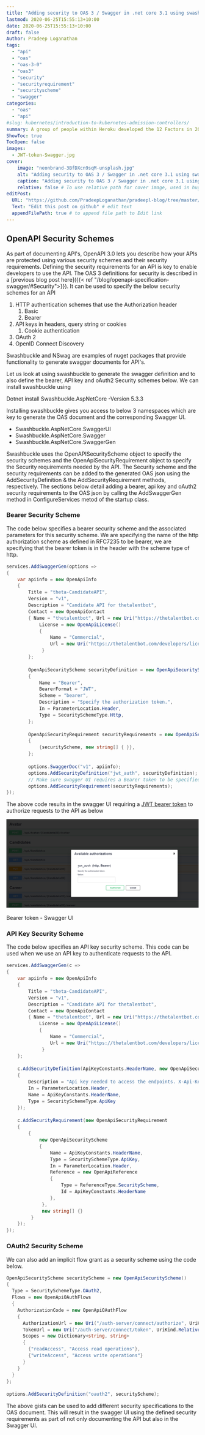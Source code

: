 ```yaml
---
title: "Adding security to OAS 3 / Swagger in .net core 3.1 using swashbuckle"
lastmod: 2020-06-25T15:55:13+10:00
date: 2020-06-25T15:55:13+10:00
draft: false
Author: Pradeep Loganathan
tags:
  - "api"
  - "oas"
  - "oas-3-0"
  - "oas3"
  - "security"
  - "securityrequirement"
  - "securityscheme"
  - "swagger"
categories: 
  - "oas"
  - "api"
#slug: kubernetes/introduction-to-kubernetes-admission-controllers/
summary: A group of people within Heroku developed the 12 Factors in 2012. This is essentially a manifesto describing the rules and guidelines that needed to be followed to build a microservices based cloud-native application.
ShowToc: true
TocOpen: false
images:
  - JWT-token-Swagger.jpg
cover:
    image: "neonbrand-3BfDXcn9sqM-unsplash.jpg"
    alt: "Adding security to OAS 3 / Swagger in .net core 3.1 using swashbuckle"
    caption: "Adding security to OAS 3 / Swagger in .net core 3.1 using swashbuckle"
    relative: false # To use relative path for cover image, used in hugo Page-bundles
editPost:
  URL: "https://github.com/PradeepLoganathan/pradeepl-blog/tree/master/content"
  Text: "Edit this post on github" # edit text
  appendFilePath: true # to append file path to Edit link
---
```


## OpenAPI Security Schemes

As part of documenting API's, OpenAPI 3.0 lets you describe how your APIs are protected using various security schemes and their security requirements. Defining the security requirements for an API is key to enable developers to use the API. The OAS 3 definitions for security is described in a [previous blog post here]({{< ref "/blog/openapi-specification-swagger/#Security">}}). It can be used to specify the below security schemes for an API

1. HTTP authentication schemes that use the Authorization header
    1. Basic
    2. Bearer
2. API keys in headers, query string or cookies
    1. Cookie authentication
3. OAuth 2
4. OpenID Connect Discovery

Swashbuckle and NSwag are examples of nuget packages that provide functionality to generate swagger documents for API's.

Let us look at using swashbuckle to generate the swagger definition and to also define the bearer, API key and oAuth2 Security schemes below. We can install swashbuckle using

Dotnet install Swashbuckle.AspNetCore -Version 5.3.3

Installing swashbuckle gives you access to below 3 namespaces which are key to generate the OAS document and the corresponding Swagger UI.

- Swashbuckle.AspNetCore.SwaggerUI
- Swashbuckle.AspNetCore.Swagger
- Swashbuckle.AspNetCore.SwaggerGen

Swashbuckle uses the OpenAPISecurityScheme object to specify the security schemes and the OpenApiSecurityRequirement object to specify the Security requirements needed by the API. The Security scheme and the security requirements can be added to the generated OAS json using the AddSecurityDefinition & the AddSecurityRequirement methods, respectively. The sections below detail adding a bearer, api key and oAuth2 security requirements to the OAS json by calling the AddSwaggerGen method in ConfigureServices metod of the startup class.

### Bearer Security Scheme

The code below specifies a bearer security scheme and the associated parameters for this security scheme. We are specifying the name of the http authorization scheme as defined in RFC7235 to be bearer, we are specifying that the bearer token is in the header with the scheme type of http.

```csharp
services.AddSwaggerGen(options =>
{
    var apiinfo = new OpenApiInfo
    {
        Title = "theta-CandidateAPI",
        Version = "v1",
        Description = "Candidate API for thetalentbot",
        Contact = new OpenApiContact
        { Name = "thetalentbot", Url = new Uri("https://thetalentbot.com/developers/contact") },
            License = new OpenApiLicense()
            {
                Name = "Commercial",
                Url = new Uri("https://thetalentbot.com/developers/license")
             }
        };

        OpenApiSecurityScheme securityDefinition = new OpenApiSecurityScheme()
        {
            Name = "Bearer",
            BearerFormat = "JWT",
            Scheme = "bearer",
            Description = "Specify the authorization token.",
            In = ParameterLocation.Header,
            Type = SecuritySchemeType.Http,
        };

        OpenApiSecurityRequirement securityRequirements = new OpenApiSecurityRequirement()
        {
            {securityScheme, new string[] { }},
        };

        options.SwaggerDoc("v1", apiinfo);
        options.AddSecurityDefinition("jwt_auth", securityDefinition);
        // Make sure swagger UI requires a Bearer token to be specified
        options.AddSecurityRequirement(securityRequirements);               
});
```

The above code results in the swagger UI requiring a [JWT bearer token](https://pradeepl.com/blog/jwt/) to authorize requests to the API as below

![](images/JWT-token-Swagger-1024x471.png)

Bearer token - Swagger UI

### API Key Security Scheme

The code below specifies an API key security scheme. This code can be used when we use an API key to authenticate requests to the API.

```csharp
services.AddSwaggerGen(c =>
{
    var apiinfo = new OpenApiInfo
    {
        Title = "theta-CandidateAPI",
        Version = "v1",
        Description = "Candidate API for thetalentbot",
        Contact = new OpenApiContact
        { Name = "thetalentbot", Url = new Uri("https://thetalentbot.com/developers/contact") },
            License = new OpenApiLicense()
            {
                Name = "Commercial",
                Url = new Uri("https://thetalentbot.com/developers/license")
             }
    };

    c.AddSecurityDefinition(ApiKeyConstants.HeaderName, new OpenApiSecurityScheme
    {
        Description = "Api key needed to access the endpoints. X-Api-Key: My_API_Key",
        In = ParameterLocation.Header,
        Name = ApiKeyConstants.HeaderName,
        Type = SecuritySchemeType.ApiKey
    });

    c.AddSecurityRequirement(new OpenApiSecurityRequirement
    {
        { 
            new OpenApiSecurityScheme 
            {
                Name = ApiKeyConstants.HeaderName,
                Type = SecuritySchemeType.ApiKey,
                In = ParameterLocation.Header,
                Reference = new OpenApiReference
                { 
                    Type = ReferenceType.SecurityScheme,
                    Id = ApiKeyConstants.HeaderName
                },
             },
             new string[] {}
         }
    });
});
```

### OAuth2 Security Scheme

We can also add an implicit flow grant as a security scheme using the code below.

```csharp
OpenApiSecurityScheme securityScheme = new OpenApiSecurityScheme()
{
  Type = SecuritySchemeType.OAuth2,
  Flows = new OpenApiOAuthFlows
  {
    AuthorizationCode = new OpenApiOAuthFlow
    {
      AuthorizationUrl = new Uri("/auth-server/connect/authorize", UriKind.Relative),
      TokenUrl = new Uri("/auth-server/connect/token", UriKind.Relative),
      Scopes = new Dictionary<string, string>
      {
        {"readAccess", "Access read operations"},
        {"writeAccess", "Access write operations"}
      }
    }
  }
};

options.AddSecurityDefinition("oauth2", securityScheme);
```

The above gists can be used to add different security specifications to the OAS document. This will result in the swagger UI using the defined security requirements as part of not only documenting the API but also in the Swagger UI.
